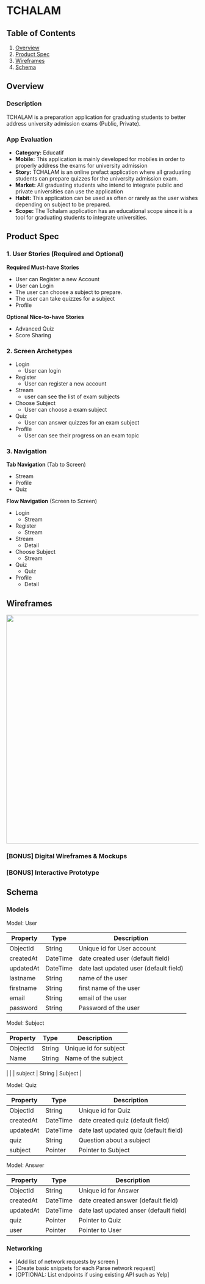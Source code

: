 # TCHALAM

## Table of Contents
1. [Overview](#Overview)
1. [Product Spec](#Product-Spec)
1. [Wireframes](#Wireframes)
1. [Schema](#Schema)

## Overview
### Description
TCHALAM is a preparation application for graduating students to better address university admission exams (Public, Private).

### App Evaluation
- **Category:** Educatif
- **Mobile:** This application is mainly developed for mobiles in order to properly address the exams for university admission
- **Story:** TCHALAM is an online prefact application where all graduating students can prepare quizzes for the university admission exam.
- **Market:** All graduating students who intend to integrate public and private universities can use the application
- **Habit:** This application can be used as often or rarely as the user wishes depending on subject to be prepared.
- **Scope:** The Tchalam application has an educational scope since it is a tool for graduating students  to integrate universities.

## Product Spec

### 1. User Stories (Required and Optional)

**Required Must-have Stories**
* User can Register a new Account
* User can Login
* The user can choose a subject to prepare.
* The user can take quizzes for a subject
* Profile


**Optional Nice-to-have Stories**

* Advanced Quiz
* Score Sharing

### 2. Screen Archetypes

* Login
   * User can login
* Register
   * User can register a new account
* Stream
    * user can see the list of exam subjects
* Choose Subject
    * User can choose a exam subject
* Quiz
    * User can answer quizzes for an exam subject
* Profile
    * User can see their progress on an exam topic

### 3. Navigation

**Tab Navigation** (Tab to Screen)

* Stream
* Profile
* Quiz

**Flow Navigation** (Screen to Screen)

* Login
   * Stream
* Register
   * Stream
* Stream
    * Detail
* Choose Subject
    * Stream
* Quiz
    * Quiz
* Profile
    * Detail

## Wireframes
<img src="https://i.imgur.com/cIVfGcF.jpg" width=600>

### [BONUS] Digital Wireframes & Mockups

### [BONUS] Interactive Prototype

## Schema 

### Models
Model: User

| Property  | Type     | Description                            |
| --------- | -------- | -------------------------------------- |
| ObjectId  | String   | Unique id for User account             |
| createdAt | DateTime | date created user (default field)      |
| updatedAt | DateTime | date last updated user (default field) |
| lastname  | String   | name of the user                       |
| firstname | String   | first name of the user                 |
| email     | String   | email of the user                      |
| password  | String   | Password of the user                   |

Model: Subject

| Property  | Type     | Description                           |
| --------  | -------- | --------------------------            |
| ObjectId  | String   | Unique id for subject 
 Name  | String   | Name of the subject
|
|
| subject   | String   | Subject 							   | 


Model: Quiz

| Property  | Type     | Description                           |
| --------  | -------- | --------------------------            |
| ObjectId  | String   | Unique id for Quiz            |
| createdAt | DateTime | date created quiz (default field)     |
| updatedAt	| DateTime | date last updated quiz (default field)|
| quiz      | String   | Question about a subject              |
| subject | Pointer  | Pointer to Subject                    |

Model: Answer

| Property  | Type     | Description                           |
| --------  | -------- | --------------------------            |
| ObjectId  | String   | Unique id for Answer            |
| createdAt | DateTime | date created answer (default field)     |
| updatedAt | DateTime | date last updated anser (default field)|
| quiz	| Pointer  | Pointer to Quiz					   |
| user      | Pointer  | Pointer to User 					   |

### Networking
- [Add list of network requests by screen ]
- [Create basic snippets for each Parse network request]
- [OPTIONAL: List endpoints if using existing API such as Yelp]
